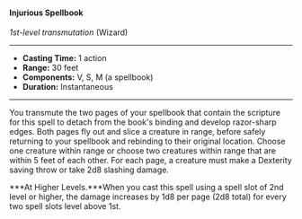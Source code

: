 #### Injurious Spellbook
*1st-level transmutation* (Wizard)
___
- **Casting Time:** 1 action
- **Range:** 30 feet
- **Components:** V, S, M (a spellbook)
- **Duration:** Instantaneous
---
You transmute the two pages of your spellbook that contain the scripture for this spell to detach from the book's binding and develop razor-sharp edges. Both pages fly out and slice a creature in range, before safely returning to your spellbook and rebinding to their original location. Choose one creature within range or choose two creatures within range that are within 5 feet of each other. For each page, a creature must make a Dexterity saving throw or take 2d8 slashing damage.

***At Higher Levels.***When you cast this spell using a spell slot of 2nd level or higher, the damage increases by 1d8 per page (2d8 total) for every two spell slots level above 1st.
